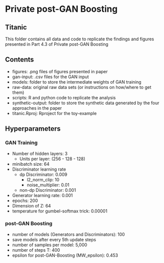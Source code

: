 # Private post-GAN Boosting

## Titanic

This folder contains all data and code to replicate the findings and figures presented in Part 4.3 of Private post-GAN Boosting

## Contents

- figures: 		.png files of figures presented in paper
- gan-input:  .csv files for the GAN input
- models:     folder to store the intermediate weights of GAN training
- raw-data: 	original raw data sets (or instructions on how/where to get them)
- scripts: 		R and python code to replicate the analysis
- synthetic-output: folder to store the synthetic data generated by the four approaches in the paper
- titanic.Rproj: Rproject for the toy-example

## Hyperparameters

### GAN Training
- Number of hidden layers: 3
	- Units per layer: (256 - 128 - 128)
- minibatch size: 64
- Discriminator learning rate
	- dp Discriminator: 0.009
		- l2_norm_clip: 10
		- noise_multiplier: 0.01
	- non-dp Discriminator: 0.001
- Generator learning rate: 0.001
- epochs: 200
- Dimension of Z: 64
- temperature for gumbel-softmax trick: 0.00001

### post-GAN Boosting
- number of models (Generators and Discriminators): 100
- save models after every 5th update steps
- number of samples per model: 5,000
- number of steps T: 400
- epsilon for post-GAN-Boosting (MW_epsilon): 0.453